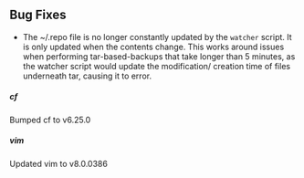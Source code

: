 ## Bug Fixes

- The ~/.repo file is no longer constantly updated by the `watcher`
  script. It is only updated when the contents change. This works
  around issues when performing tar-based-backups that take longer
  than 5 minutes, as the watcher script would update the modification/
  creation time of files underneath tar, causing it to error.

##### cf
Bumped cf to v6.25.0

##### vim
Updated vim to v8.0.0386
